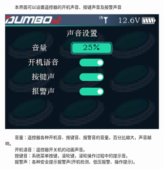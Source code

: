         本界面可以设置遥控器的开机声音、按键声音及报警声音

![](../pic/451.jpg)

        音量：遥控器各种开机音、按键音、报警音的音量，百分比越大，声音越响。<br/>        开机语音：遥控器开关机的动画声音。<br/>        按键音：系统菜单按键，滚轮键，滚轮操作过程中的提示音。<br/>        报警声：各种安全提示报警声(开机检测、低压报警、操作提示)。
